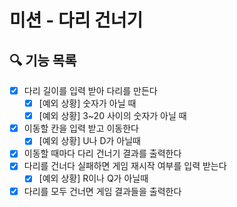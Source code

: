 # 미션 - 다리 건너기

## 🔍 기능 목록
- [x] 다리 길이를 입력 받아 다리를 만든다
  - [x] [예외 상황] 숫자가 아닐 때
  - [x] [예외 상황] 3~20 사이의 숫자가 아닐 때
- [x] 이동할 칸을 입력 받고 이동한다
  - [x] [예외 상황] U나 D가 아닐때
- [x] 이동할 때마다 다리 건너기 결과를 출력한다
- [x] 다리를 건너다 실패하면 게임 재시작 여부를 입력 받는다
  - [x] [예외 상황] R이나 Q가 아닐때
- [x] 다리를 모두 건너면 게임 결과들을 출력한다
